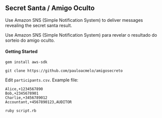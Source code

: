 ## Secret Santa / Amigo Oculto

Use Amazon SNS (Simple Notification System) to deliver messages revealing the secret santa result.

Use Amazon SNS (Simple Notification System) para revelar o resultado do sorteio do amigo oculto.


#### Getting Started

```gem install aws-sdk```

```git clone https://github.com/pauloacmelo/amigosecreto```

Edit `participants.csv`. Example file:
```
Alice,+1234567890
Bob,+2345678901
Charlie,+3456789012
Accountant,+4567890123,AUDITOR
```

```ruby script.rb```
